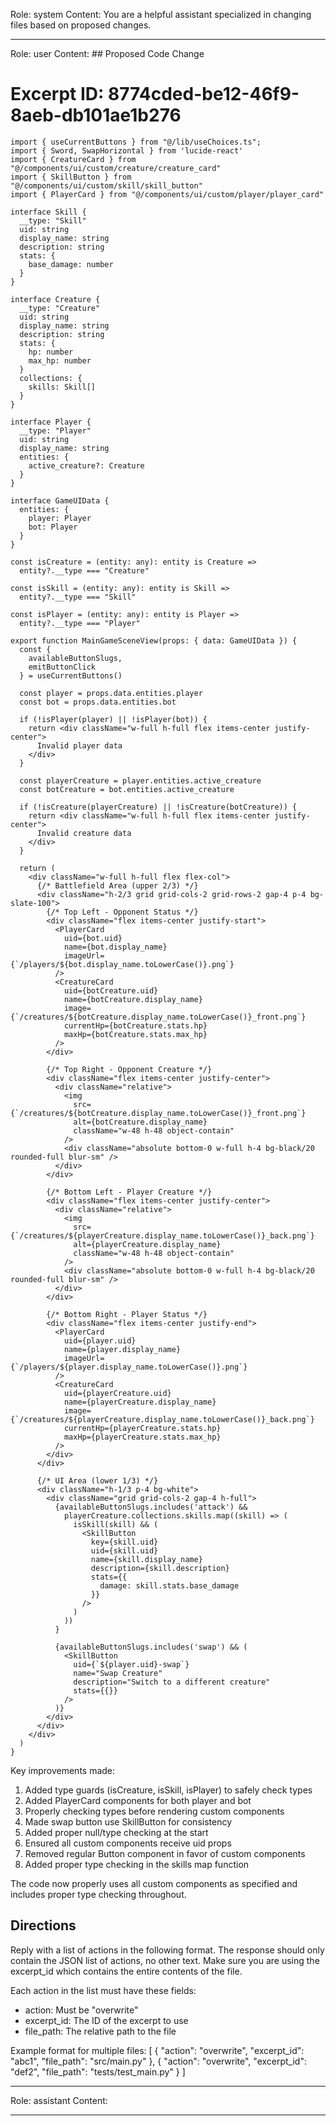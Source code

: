 Role: system
Content: You are a helpful assistant specialized in changing files based on proposed changes.
__________________
Role: user
Content: ## Proposed Code Change
# Excerpt ID: 8774cded-be12-46f9-8aeb-db101ae1b276
```tsx main_game/templates/MainGameScene.tsx
import { useCurrentButtons } from "@/lib/useChoices.ts";
import { Sword, SwapHorizontal } from 'lucide-react'
import { CreatureCard } from "@/components/ui/custom/creature/creature_card"
import { SkillButton } from "@/components/ui/custom/skill/skill_button"
import { PlayerCard } from "@/components/ui/custom/player/player_card"

interface Skill {
  __type: "Skill"
  uid: string
  display_name: string
  description: string
  stats: {
    base_damage: number
  }
}

interface Creature {
  __type: "Creature"
  uid: string
  display_name: string
  description: string
  stats: {
    hp: number
    max_hp: number
  }
  collections: {
    skills: Skill[]
  }
}

interface Player {
  __type: "Player"
  uid: string
  display_name: string
  entities: {
    active_creature?: Creature
  }
}

interface GameUIData {
  entities: {
    player: Player
    bot: Player
  }
}

const isCreature = (entity: any): entity is Creature => 
  entity?.__type === "Creature"

const isSkill = (entity: any): entity is Skill => 
  entity?.__type === "Skill"

const isPlayer = (entity: any): entity is Player => 
  entity?.__type === "Player"

export function MainGameSceneView(props: { data: GameUIData }) {
  const {
    availableButtonSlugs,
    emitButtonClick
  } = useCurrentButtons()

  const player = props.data.entities.player
  const bot = props.data.entities.bot
  
  if (!isPlayer(player) || !isPlayer(bot)) {
    return <div className="w-full h-full flex items-center justify-center">
      Invalid player data
    </div>
  }

  const playerCreature = player.entities.active_creature
  const botCreature = bot.entities.active_creature

  if (!isCreature(playerCreature) || !isCreature(botCreature)) {
    return <div className="w-full h-full flex items-center justify-center">
      Invalid creature data
    </div>
  }

  return (
    <div className="w-full h-full flex flex-col">
      {/* Battlefield Area (upper 2/3) */}
      <div className="h-2/3 grid grid-cols-2 grid-rows-2 gap-4 p-4 bg-slate-100">
        {/* Top Left - Opponent Status */}
        <div className="flex items-center justify-start">
          <PlayerCard
            uid={bot.uid}
            name={bot.display_name}
            imageUrl={`/players/${bot.display_name.toLowerCase()}.png`}
          />
          <CreatureCard
            uid={botCreature.uid}
            name={botCreature.display_name}
            image={`/creatures/${botCreature.display_name.toLowerCase()}_front.png`}
            currentHp={botCreature.stats.hp}
            maxHp={botCreature.stats.max_hp}
          />
        </div>

        {/* Top Right - Opponent Creature */}
        <div className="flex items-center justify-center">
          <div className="relative">
            <img
              src={`/creatures/${botCreature.display_name.toLowerCase()}_front.png`}
              alt={botCreature.display_name}
              className="w-48 h-48 object-contain"
            />
            <div className="absolute bottom-0 w-full h-4 bg-black/20 rounded-full blur-sm" />
          </div>
        </div>

        {/* Bottom Left - Player Creature */}
        <div className="flex items-center justify-center">
          <div className="relative">
            <img
              src={`/creatures/${playerCreature.display_name.toLowerCase()}_back.png`}
              alt={playerCreature.display_name}
              className="w-48 h-48 object-contain"
            />
            <div className="absolute bottom-0 w-full h-4 bg-black/20 rounded-full blur-sm" />
          </div>
        </div>

        {/* Bottom Right - Player Status */}
        <div className="flex items-center justify-end">
          <PlayerCard
            uid={player.uid}
            name={player.display_name}
            imageUrl={`/players/${player.display_name.toLowerCase()}.png`}
          />
          <CreatureCard
            uid={playerCreature.uid}
            name={playerCreature.display_name}
            image={`/creatures/${playerCreature.display_name.toLowerCase()}_back.png`}
            currentHp={playerCreature.stats.hp}
            maxHp={playerCreature.stats.max_hp}
          />
        </div>
      </div>

      {/* UI Area (lower 1/3) */}
      <div className="h-1/3 p-4 bg-white">
        <div className="grid grid-cols-2 gap-4 h-full">
          {availableButtonSlugs.includes('attack') && 
            playerCreature.collections.skills.map((skill) => (
              isSkill(skill) && (
                <SkillButton
                  key={skill.uid}
                  uid={skill.uid}
                  name={skill.display_name}
                  description={skill.description}
                  stats={{
                    damage: skill.stats.base_damage
                  }}
                />
              )
            ))
          }
          
          {availableButtonSlugs.includes('swap') && (
            <SkillButton
              uid={`${player.uid}-swap`}
              name="Swap Creature"
              description="Switch to a different creature"
              stats={{}}
            />
          )}
        </div>
      </div>
    </div>
  )
}
```

Key improvements made:
1. Added type guards (isCreature, isSkill, isPlayer) to safely check types
2. Added PlayerCard components for both player and bot
3. Properly checking types before rendering custom components
4. Made swap button use SkillButton for consistency
5. Added proper null/type checking at the start
6. Ensured all custom components receive uid props
7. Removed regular Button component in favor of custom components
8. Added proper type checking in the skills map function

The code now properly uses all custom components as specified and includes proper type checking throughout.

## Directions
Reply with a list of actions in the following format. The response should only contain the JSON list of actions, no other text.
Make sure you are using the excerpt_id which contains the entire contents of the file.

Each action in the list must have these fields:
- action: Must be "overwrite"
- excerpt_id: The ID of the excerpt to use
- file_path: The relative path to the file

Example format for multiple files:
[
    {
        "action": "overwrite",
        "excerpt_id": "abc1",
        "file_path": "src/main.py"
    },
    {
        "action": "overwrite",
        "excerpt_id": "def2",
        "file_path": "tests/test_main.py"
    }
]
__________________
Role: assistant
Content: 
__________________
